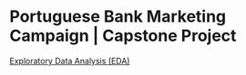 # Portuguese Bank Marketing Campaign | Capstone Project


[Exploratory Data Analysis (EDA)](https://github.com/joaobecker/portuguese_bank_project/blob/master/portuguese_bank_capstone.ipynb)
